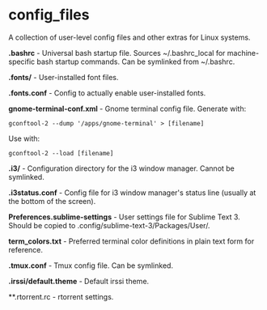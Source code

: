 config_files
============
A collection of user-level config files and other extras for Linux systems.


**.bashrc** - Universal bash startup file. Sources ~/.bashrc_local for machine-specific bash startup commands. Can be symlinked from ~/.bashrc.

**.fonts/** - User-installed font files.

**.fonts.conf** - Config to actually enable user-installed fonts.

**gnome-terminal-conf.xml** - Gnome terminal config file.
Generate with:

    gconftool-2 --dump '/apps/gnome-terminal' > [filename]

Use with:

    gconftool-2 --load [filename]


**.i3/** - Configuration directory for the i3 window manager. Cannot be symlinked.

**.i3status.conf** - Config file for i3 window manager's status line (usually at the bottom of the screen).

**Preferences.sublime-settings** - User settings file for Sublime Text 3. Should be copied to .config/sublime-text-3/Packages/User/.

**term_colors.txt** - Preferred terminal color definitions in plain text form for reference.

**.tmux.conf** - Tmux config file. Can be symlinked.

**.irssi/default.theme** - Default irssi theme.

**.rtorrent.rc - rtorrent settings.
